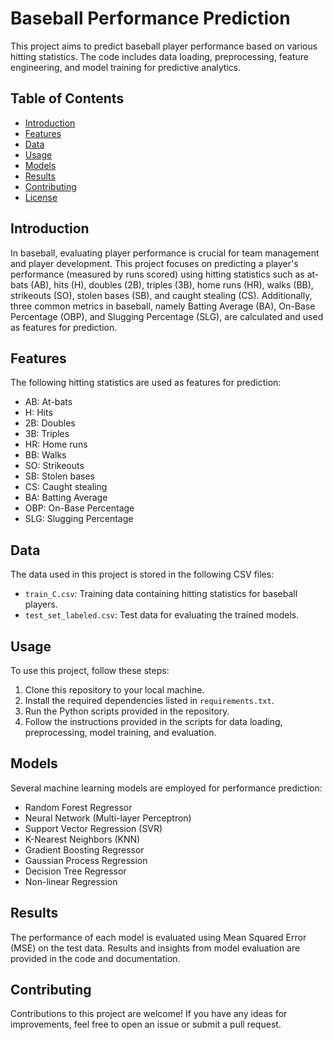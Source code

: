 # Baseball Performance Prediction

This project aims to predict baseball player performance based on various hitting statistics. The code includes data loading, preprocessing, feature engineering, and model training for predictive analytics.

## Table of Contents

- [Introduction](#introduction)
- [Features](#features)
- [Data](#data)
- [Usage](#usage)
- [Models](#models)
- [Results](#results)
- [Contributing](#contributing)
- [License](#license)

## Introduction

In baseball, evaluating player performance is crucial for team management and player development. This project focuses on predicting a player's performance (measured by runs scored) using hitting statistics such as at-bats (AB), hits (H), doubles (2B), triples (3B), home runs (HR), walks (BB), strikeouts (SO), stolen bases (SB), and caught stealing (CS). Additionally, three common metrics in baseball, namely Batting Average (BA), On-Base Percentage (OBP), and Slugging Percentage (SLG), are calculated and used as features for prediction.

## Features

The following hitting statistics are used as features for prediction:

- AB: At-bats
- H: Hits
- 2B: Doubles
- 3B: Triples
- HR: Home runs
- BB: Walks
- SO: Strikeouts
- SB: Stolen bases
- CS: Caught stealing
- BA: Batting Average
- OBP: On-Base Percentage
- SLG: Slugging Percentage

## Data

The data used in this project is stored in the following CSV files:
- `train_C.csv`: Training data containing hitting statistics for baseball players.
- `test_set_labeled.csv`: Test data for evaluating the trained models.

## Usage

To use this project, follow these steps:
1. Clone this repository to your local machine.
2. Install the required dependencies listed in `requirements.txt`.
3. Run the Python scripts provided in the repository.
4. Follow the instructions provided in the scripts for data loading, preprocessing, model training, and evaluation.

## Models

Several machine learning models are employed for performance prediction:
- Random Forest Regressor
- Neural Network (Multi-layer Perceptron)
- Support Vector Regression (SVR)
- K-Nearest Neighbors (KNN)
- Gradient Boosting Regressor
- Gaussian Process Regression
- Decision Tree Regressor
- Non-linear Regression

## Results

The performance of each model is evaluated using Mean Squared Error (MSE) on the test data. Results and insights from model evaluation are provided in the code and documentation.

## Contributing

Contributions to this project are welcome! If you have any ideas for improvements, feel free to open an issue or submit a pull request.



